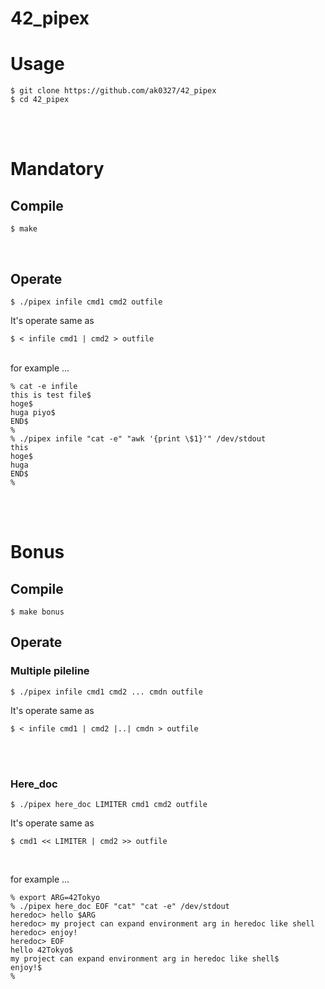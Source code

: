 # 42_pipex

# Usage
```
$ git clone https://github.com/ak0327/42_pipex
$ cd 42_pipex
```
<br><br>

# Mandatory
## Compile
```shell
$ make
```
<br>

## Operate
```shell
$ ./pipex infile cmd1 cmd2 outfile
```
It's operate same as
```shell
$ < infile cmd1 | cmd2 > outfile
```
<br>
for example ...

```shell
% cat -e infile 
this is test file$
hoge$
huga piyo$
END$
% 
% ./pipex infile "cat -e" "awk '{print \$1}'" /dev/stdout 
this
hoge$
huga
END$
%
```

<br><br>

# Bonus
## Compile
```shell
$ make bonus
```
## Operate
### Multiple pileline
```shell
$ ./pipex infile cmd1 cmd2 ... cmdn outfile
```
It's operate same as
```shell
$ < infile cmd1 | cmd2 |..| cmdn > outfile
```
<br><br>

### Here_doc
```shell
$ ./pipex here_doc LIMITER cmd1 cmd2 outfile
```
It's operate same as
```shell
$ cmd1 << LIMITER | cmd2 >> outfile
```
<br>

for example ...
```shell
% export ARG=42Tokyo
% ./pipex here_doc EOF "cat" "cat -e" /dev/stdout
heredoc> hello $ARG
heredoc> my project can expand environment arg in heredoc like shell
heredoc> enjoy!
heredoc> EOF
hello 42Tokyo$
my project can expand environment arg in heredoc like shell$
enjoy!$
%
```
